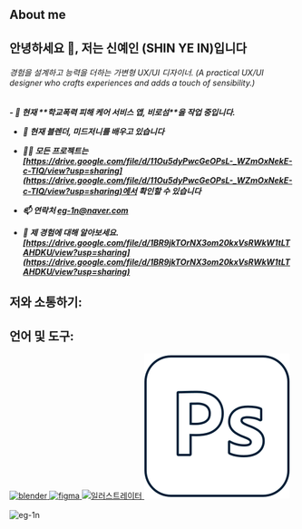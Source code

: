 ## About me

<h2 align="left" font-weight: 900>안녕하세요 👋, 저는 신예인 (SHIN YE IN)입니다</h2>
<h6 align="left">경험을 설계하고 능력을 더하는 가변형 UX/UI 디자이너. (A practical UX/UI designer who crafts experiences and adds a touch of sensibility.)</h5>

<h5 align="left">
- 🔭 현재 **학교폭력 피해 케어 서비스 앱, 비로섬**을 작업 중입니다.

- 🌱 현재 **블렌더, 미드저니**를 배우고 있습니다

- 👨‍💻 모든 프로젝트는 [https://drive.google.com/file/d/11Ou5dyPwcGeOPsL-_WZmOxNekE-c-TIQ/view?usp=sharing](https://drive.google.com/file/d/11Ou5dyPwcGeOPsL-_WZmOxNekE-c-TIQ/view?usp=sharing)에서 확인할 수 있습니다

- 📫 연락처 **eg-1n@naver.com**

- 📄 제 경험에 대해 알아보세요. [https://drive.google.com/file/d/1BR9jkTOrNX3om20kxVsRWkW1tLTAHDKU/view?usp=sharing](https://drive.google.com/file/d/1BR9jkTOrNX3om20kxVsRWkW1tLTAHDKU/view?usp=sharing)
</h5>

<h2 align="left">저와 소통하기:</h2>
<p align="left">
</p>

<h2 align="left">언어 및 도구:</h2>
<p align="left"> <a href="https://www.blender.org/" target="_blank" rel="noreferrer"> <img src="https://download.blender.org/branding/community/blender_community_badge_white.svg" alt="blender" width="40" height="40"/> </a> <a href="https://www.figma.com/" target="_blank" rel="noreferrer"> <img src="https://www.vectorlogo.zone/logos/figma/figma-icon.svg" alt="figma" width="40" height="40"/> </a> <a href="https://www.adobe.com/in/products/illustrator.html" target="_blank" rel="noreferrer"> <img src="https://www.vectorlogo.zone/logos/adobe_illustrator/adobe_illustrator-icon.svg" alt="일러스트레이터" width="40" height="40"/> </a> <a href="https://www.photoshop.com/en" target="_blank" rel="noreferrer"> <img src="https://raw.githubusercontent.com/devicons/devicon/master/icons/photoshop/photoshop-line.svg" alt="포토샵" 너비="40" 높이="40"/> </a> </p>

<p><img align="center" src="https://github-readme-streak-stats.herokuapp.com/?user=eg-1n&" alt="eg-1n" /></p>
